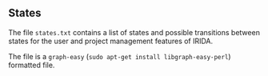 States
------
The file ```states.txt``` contains a list of states and possible transitions between states for the user and project management features of IRIDA.

The file is a ```graph-easy``` (```sudo apt-get install libgraph-easy-perl```) formatted file.
